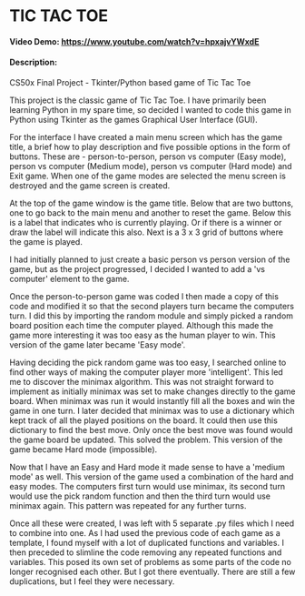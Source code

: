 # TIC TAC TOE 

#### Video Demo:  https://www.youtube.com/watch?v=hpxajvYWxdE 

#### Description:

CS50x Final Project - Tkinter/Python based game of Tic Tac Toe  

This project is the classic game of Tic Tac Toe. I have primarily been learning Python in my spare time, so decided I wanted to code this game in Python using Tkinter as the games Graphical User Interface (GUI).  

For the interface I have created a main menu screen which has the game title, a brief how to play description and five possible options in the form of buttons. These are - person-to-person, person vs computer (Easy mode), person vs computer (Medium mode), person vs computer (Hard mode) and Exit game. When one of the game modes are selected the menu screen is destroyed and the game screen is created. 

At the top of the game window is the game title. Below that are two buttons, one to go back to the main menu and another to reset the game. Below this is a label that indicates who is currently playing. Or if there is a winner or draw the label will indicate this also. Next is a 3 x 3 grid of buttons where the game is played.  

I had initially planned to just create a basic person vs person version of the game, but as the project progressed, I decided I wanted to add a 'vs computer' element to the game. 

Once the person-to-person game was coded I then made a copy of this code and modified it so that the second players turn became the computers turn. I did this by importing the random module and simply picked a random board position each time the computer played. Although this made the game more interesting it was too easy as the human player to win. This version of the game later became 'Easy mode'.  

Having deciding the pick random game was too easy, I searched online to find other ways of making the computer player more 'intelligent'. This led me to discover the minimax algorithm. This was not straight forward to implement as initially minimax was set to make changes directly to the game board. When minimax was run it would instantly fill all the boxes and win the game in one turn. I later decided that minimax was to use a dictionary which kept track of all the played positions on the board. It could then use this dictionary to find the best move. Only once the best move was found would the game board be updated. This solved the problem. This version of the game became Hard mode (impossible).  

Now that I have an Easy and Hard mode it made sense to have a 'medium mode' as well. This version of the game used a combination of the hard and easy modes. The computers first turn would use minimax, its second turn would use the pick random function and then the third turn would use minimax again. This pattern was repeated for any further turns.  

Once all these were created, I was left with 5 separate .py files which I need to combine into one. As I had used the previous code of each game as a template, I found myself with a lot of duplicated functions and variables. I then preceded to slimline the code removing any repeated functions and variables. This posed its own set of problems as some parts of the code no longer recognised each other. But I got there eventually. There are still a few duplications, but I feel they were necessary. 

 